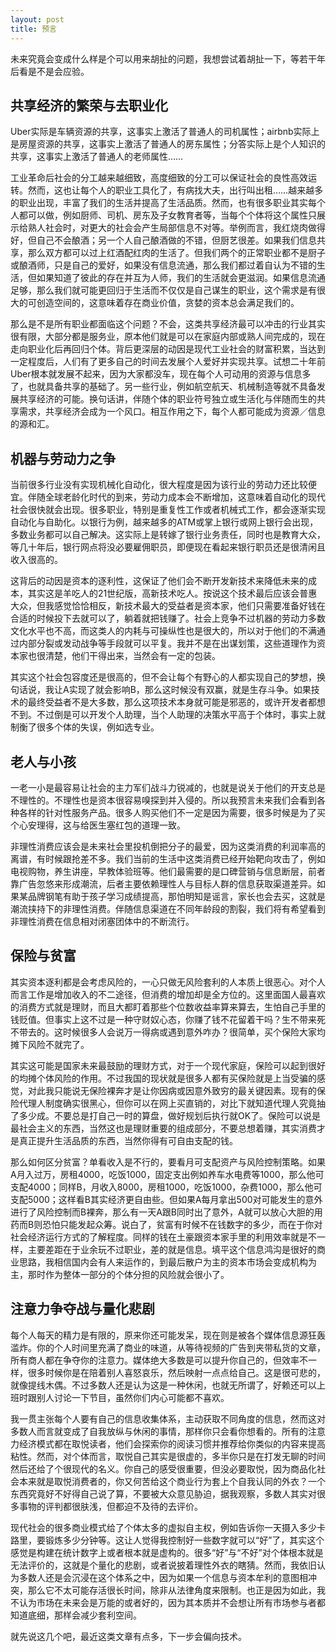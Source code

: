 ```yaml
---
layout: post
title: 预言
---
```


未来究竟会变成什么样是个可以用来胡扯的问题，我想尝试着胡扯一下，等若干年后看是不是会应验。

## 共享经济的繁荣与去职业化

Uber实际是车辆资源的共享，这事实上激活了普通人的司机属性；airbnb实际上是房屋资源的共享，这事实上激活了普通人的房东属性；分答实际上是个人知识的共享，这事实上激活了普通人的老师属性……

工业革命后社会的分工越来越细致，高度细致的分工可以保证社会的良性高效运转。然而，这也让每个人的职业工具化了，有病找大夫，出行叫出租……越来越多的职业出现，丰富了我们的生活并提高了生活品质。然而，也有很多职业其实每个人都可以做，例如厨师、司机、房东及子女教育者等，当每个个体将这个属性只展示给熟人社会时，对更大的社会会产生局部信息不对等。举例而言，我红烧肉做得好，但自己不会酿酒；另一个人自己酿酒做的不错，但厨艺很差。如果我们信息共享，那么双方都可以过上红酒配红肉的生活了。但我们两个的正常职业都不是厨子或酿酒师，只是自己的爱好，如果没有信息流通，那么我们都过着自认为不错的生活，但如果知道了彼此的存在并互为人师，我们的生活就会更滋润。如果信息流通足够，那么我们就可能更回归于生活而不仅仅是自己谋生的职业，这个需求是有很大的可创造空间的，这意味着存在商业价值，贪婪的资本总会满足我们的。

那么是不是所有职业都面临这个问题？不会，这类共享经济最可以冲击的行业其实很有限，大部分都是服务业，原本他们就是可以在家庭内部或熟人间完成的，现在走向职业化后再回归个体。背后更深层的动因是现代工业社会的财富积累，当达到一定程度后，人们有了更多自己的时间去发展个人爱好并实现共享。试想二十年前Uber根本就发展不起来，因为大家都没车，现在每个人可动用的资源与信息多了，也就具备共享的基础了。另一些行业，例如航空航天、机械制造等就不具备发展共享经济的可能。换句话讲，伴随个体的职业符号独立或生活化与伴随而生的共享需求，共享经济会成为一个风口。相互作用之下，每个人都可能成为资源／信息的源和汇。

## 机器与劳动力之争

当前很多行业没有实现机械化自动化，很大程度是因为该行业的劳动力还比较便宜。伴随全球老龄化时代的到来，劳动力成本会不断增加，这意味着自动化的现代社会很快就会出现。很多职业，特别是重复性工作或者机械式工作，都会逐渐实现自动化与自助化。以银行为例，越来越多的ATM或掌上银行或网上银行会出现，多数业务都可以自己解决。这实际上是转嫁了银行业务责任，同时也是教育大众，等几十年后，银行网点将没必要雇佣职员，即便现在看起来银行职员还是很清闲且收入很高的。

这背后的动因是资本的逐利性，这保证了他们会不断开发新技术来降低未来的成本，其实这是羊吃人的21世纪版，高新技术吃人。按说这个技术最后应该会普惠大众，但我感觉恰恰相反，新技术最大的受益者是资本家，他们只需要准备好钱在合适的时候投下去就可以了，躺着就把钱赚了。社会上竞争不过机器的劳动力多数文化水平也不高，而这类人的内耗与可操纵性也是很大的，所以对于他们的不满通过内部分裂或发动战争等手段就可以平复。我并不是在出谋划策，这些道理作为资本家也很清楚，他们干得出来，当然会有一定的包装。

其实这个社会包容度还是很高的，但不会让每个有野心的人都实现自己的梦想，换句话说，我让A实现了就会影响B，那么这时候没有双赢，就是生存斗争。如果技术的最终受益者不是大多数，那么这项技术本身就可能是邪恶的，或许开发者都想不到。不过倒是可以开发个人助理，当个人助理的决策水平高于个体时，事实上就制衡了很多个体的失误，例如选专业。

## 老人与小孩

一老一小是最容易让社会的主力军们战斗力锐减的，也就是说关于他们的开支总是不理性的。不理性也是资本很容易嗅探到并入侵的。所以我预言未来我们会看到各种各样的针对性服务产品。很多人购买他们不一定是因为需要，很多时候是为了买个心安理得，这与给医生塞红包的道理一致。

非理性消费应该会是未来社会里投机倒把分子的最爱，因为这类消费的利润率高的离谱，有时候跟抢差不多。我们当前的生活中这类消费已经开始靶向攻击了，例如电视购物，养生讲座，早教体验班等。他们最需要的是口碑营销与信息断层，前者靠广告忽悠来形成潮流，后者主要依赖理性人与目标人群的信息获取渠道差异。如果某品牌钢笔有助于孩子学习成绩提高，那怕明知是谣言，家长也会去买，这就是潮流挟持下的非理性消费。伴随信息渠道在不同年龄段的割裂，我们将有希望看到非理性消费在信息相对闭塞团体中的不断流行。

## 保险与贫富

其实资本逐利都是会考虑风险的，一心只做无风险套利的人本质上很恶心。对个人而言工作是增加收入的不二途径，但消费的增加却是全方位的。这里面国人最喜欢的消费方式就是理财，而且大都盯着那些个位数收益率算来算去，生怕自己手里的钱贬值。但事实上这不过是一种守财奴心态，你赚了钱不花留着干吗？生不带来死不带去的。这时候很多人会说万一得病或遇到意外咋办？很简单，买个保险大家均摊下风险不就完了。

其实这可能是国家未来最鼓励的理财方式，对于一个现代家庭，保险可以起到很好的均摊个体风险的作用。不过我国的现状就是很多人都有买保险就是上当受骗的感觉，对此我只能说无保险裸奔才是让你因病或因意外致穷的最关键因素。现有的保险代理人制度确实很黑心，但你可以在网上买直销的，对比下就知道代理人究竟抽了多少成。不要总是打自己一时的算盘，做好规划后执行就OK了。保险可以说是最社会主义的东西，当然这也是理财重要的组成部分，不要总想着赚，其实消费才是真正提升生活品质的东西，当然你得有可自由支配的钱。

那么如何区分贫富？单看收入是不行的，要看月可支配资产与风险控制策略。如果A月入过万，房租4000，吃饭1000，固定支出例如养车水电费等1000，那么他可支配4000；同样B，月收入8000，房租1000，吃饭1000，杂费1000，那么他可支配5000；这样看B其实经济更自由些。但如果A每月拿出500对可能发生的意外进行了风险控制而B裸奔，那么有一天A跟B同时出了意外，A就可以放心大胆的用药而B则恐怕只能发起众筹。说白了，贫富有时候不在钱数字的多少，而在于你对社会经济运行方式的了解程度。同样的钱在土豪跟资本家手里的利用效率就是不一样，主要差距在于业余玩不过职业，差的就是信息。填平这个信息鸿沟是很好的商业思路，我相信国内会有人来运作的，到最后散户为主的资本市场会变成机构为主，那时作为整体一部分的个体分担的风险就会很小了。

## 注意力争夺战与量化悲剧

每个人每天的精力是有限的，原来你还可能发呆，现在则是被各个媒体信息源狂轰滥炸。你的个人时间里充满了商业的味道，从等待视频的广告到夹带私货的文章，所有商人都在争夺你的注意力。媒体绝大多数是可以提升你自己的，但效率不一样，很多时候你是在陪着别人喜怒哀乐，然后映射一点点给自己。这是很可悲的，就像提线木偶。不过多数人还是认为这是一种休闲，也就无所谓了，好赖还可以上班时跟别人讨论一下节目，虽然你们内心可能都不喜欢。

我一贯主张每个人要有自己的信息收集体系，主动获取不同角度的信息，然而这对多数人而言就变成了自我放纵与休闲的事情，那样你只会看你想看的。所有的注意力经济模式都在取悦读者，他们会探索你的阅读习惯并推荐给你类似的内容来提高粘性。然而，对个体而言，取悦自己其实是很虚的，多半你只是在打发无聊的时间然后还给了个很现代的名义。你自己的感受很重要，但没必要取悦，因为商品化社会本来就是取悦消费者的，你又何苦给这个商业行为套上个自我认同的外衣？一个东西究竟好不好得自己说了算，不要被大众意见胁迫，据我观察，多数人其实对很多事物的评判都很肤浅，但都迫不及待的去评价。

现代社会的很多商业模式给了个体太多的虚拟自主权，例如告诉你一天摄入多少卡路里，要锻炼多少分钟等。这让人觉得我控制好一些数字就可以“好”了，其实这个感觉是构建在统计数字上或者根本就是虚构的。很多“好”与“不好”对个体根本就是无法评价的，这就是个量化的悲剧，或者说披着理性外衣的瞎猜。然而，我依旧认为多数人还是会沉浸在这个体系之中，因为如果一个信息与资本牟利的意图相冲突，那么它不太可能存活很长时间，除非从法律角度来限制。也正是因为如此，我不认为市场在未来会是万能的或者好的，因为其本质并不会想让所有市场参与者都知道底细，那样会减少套利空间。

就先说这几个吧，最近这类文章有点多，下一步会偏向技术。